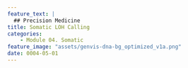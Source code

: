 ```yaml
---
feature_text: |
  ## Precision Medicine
title: Somatic LOH Calling
categories:
    - Module 04. Somatic
feature_image: "assets/genvis-dna-bg_optimized_v1a.png"
date: 0004-05-01
---
```


